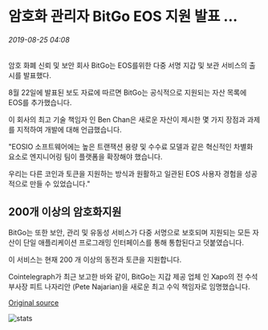 # 암호화 관리자 BitGo EOS 지원 발표 ...

###### 2019-08-25 04:08

암호 화폐 신뢰 및 보안 회사 BitGo는 EOS를위한 다중 서명 지갑 및 보관 서비스의 출시를 발표했다.

8월 22일에 발표된 보도 자료에 따르면 BitGo는 공식적으로 지원되는 자산 목록에 EOS를 추가했습니다.

이 회사의 최고 기술 책임자 인 Ben Chan은 새로운 자산이 제시한 몇 가지 장점과 과제를 지적하여 개발에 대해 언급했습니다.

"EOSIO 소프트웨어에는 높은 트랜잭션 용량 및 수수료 모델과 같은 혁신적인 차별화 요소로 엔지니어링 팀이 플랫폼을 확장해야 했습니다.

우리는 다른 코인과 토큰을 지원하는 방식과 원활하고 일관된 EOS 사용자 경험을 성공적으로 만들 수 있었습니다."

## 200개 이상의 암호화지원

BitGo는 또한 보안, 관리 및 유동성 서비스가 다중 서명으로 보호되며 지원되는 모든 자산이 단일 애플리케이션 프로그래밍 인터페이스를 통해 통합된다고 덧붙였습니다.

이 서비스는 현재 200 개 이상의 동전과 토큰을 지원합니다.

Cointelegraph가 최근 보고한 바와 같이, BitGo는 지갑 제공 업체 인 Xapo의 전 수석 부사장 피트 나자리안 (Pete Najarian)을 새로운 최고 수익 책임자로 임명했습니다.

[Original source](https://cointelegraph.com/news/crypto-custodian-bitgo-announces-eos-support)

![stats](https://c.statcounter.com/11760860/0/a89fa40b/1/ "stats")